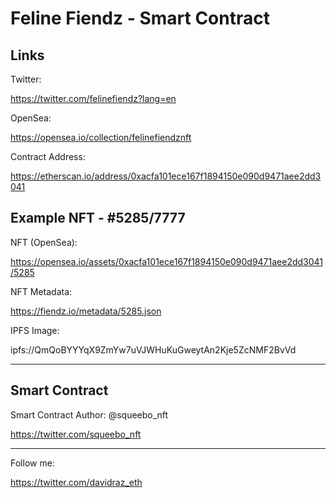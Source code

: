 # Feline Fiendz - Smart Contract

## Links

Twitter:

https://twitter.com/felinefiendz?lang=en

OpenSea:

https://opensea.io/collection/felinefiendznft

Contract Address:

https://etherscan.io/address/0xacfa101ece167f1894150e090d9471aee2dd3041

## Example NFT - #5285/7777

NFT (OpenSea):

https://opensea.io/assets/0xacfa101ece167f1894150e090d9471aee2dd3041/5285

NFT Metadata:

https://fiendz.io/metadata/5285.json

IPFS Image:

ipfs://QmQoBYYYqX9ZmYw7uVJWHuKuGweytAn2Kje5ZcNMF2BvVd

<hr />

## Smart Contract

Smart Contract Author: @squeebo_nft

https://twitter.com/squeebo_nft

<hr />

Follow me:

https://twitter.com/davidraz_eth
